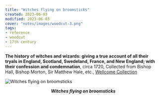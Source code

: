 ```yaml
---
title: "Witches flying on broomsticks"
created: 2023-06-03
modified: 2023-06-03
cover: "notes/images/woodcut-3.png"
tags:
- reference
- woodcut
- 17th century
---
```


**The history of witches and wizards: giving a true account of all their tryals in England, Scotland, Swedeland, France, and New England; with their confession and condemnation**, circa 1720, Collected from Bishop Hall, Bishop Morton, Sir Matthew Hale, etc., [Wellcome Collection](https://wellcomecollection.org/works/abkab8tq/images?id=a3nuy2zq)

![Witches flying on broomsticks](notes/woodcut/images/woodcut-3.png)
*<center>**Witches flying on broomsticks**</center>*